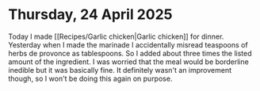 # Thursday, 24 April 2025
Today I made [[Recipes/Garlic chicken|Garlic chicken]] for dinner.  Yesterday when I made the marinade I accidentally misread teaspoons of herbs de provonce as tablespoons.  So I added about three times the listed amount of the ingredient.  I was worried that the meal would be borderline inedible but it was basically fine.  It definitely wasn't an improvement though, so I won't be doing this again on purpose.